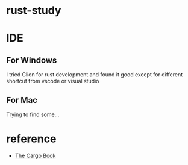 # rust-study

# IDE

## For Windows

I tried Clion for rust development and found it good except for different shortcut from vscode or visual studio

## For Mac

Trying to find some...

# reference

- [The Cargo Book](https://doc.rust-lang.org/cargo/)

